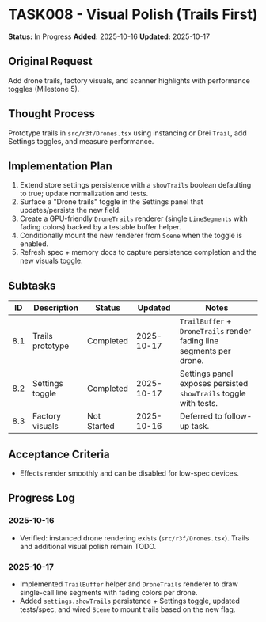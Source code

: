 # TASK008 - Visual Polish (Trails First)

**Status:** In Progress
**Added:** 2025-10-16
**Updated:** 2025-10-17

## Original Request

Add drone trails, factory visuals, and scanner highlights with performance toggles (Milestone 5).

## Thought Process

Prototype trails in `src/r3f/Drones.tsx` using instancing or Drei `Trail`, add Settings toggles, and measure performance.

## Implementation Plan

1. Extend store settings persistence with a `showTrails` boolean defaulting to true; update normalization and tests.
2. Surface a "Drone trails" toggle in the Settings panel that updates/persists the new field.
3. Create a GPU-friendly `DroneTrails` renderer (single `LineSegments` with fading colors) backed by a testable buffer helper.
4. Conditionally mount the new renderer from `Scene` when the toggle is enabled.
5. Refresh spec + memory docs to capture persistence completion and the new visuals toggle.

## Subtasks

| ID  | Description      | Status      | Updated    | Notes                                                                |
| --- | ---------------- | ----------- | ---------- | -------------------------------------------------------------------- |
| 8.1 | Trails prototype | Completed   | 2025-10-17 | `TrailBuffer` + `DroneTrails` render fading line segments per drone. |
| 8.2 | Settings toggle  | Completed   | 2025-10-17 | Settings panel exposes persisted `showTrails` toggle with tests.     |
| 8.3 | Factory visuals  | Not Started | 2025-10-16 | Deferred to follow-up task.                                          |

## Acceptance Criteria

- Effects render smoothly and can be disabled for low-spec devices.

## Progress Log

### 2025-10-16

- Verified: instanced drone rendering exists (`src/r3f/Drones.tsx`). Trails and additional visual polish remain TODO.

### 2025-10-17

- Implemented `TrailBuffer` helper and `DroneTrails` renderer to draw single-call line segments with fading colors per drone.
- Added `settings.showTrails` persistence + Settings toggle, updated tests/spec, and wired `Scene` to mount trails based on the new flag.
